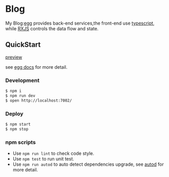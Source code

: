 # Blog

My Blog:[egg](https://eggjs.org) provides back-end services,the front-end use [typescript](http://www.typescriptlang.org), while [RXJS](http://reactivex.io/rxjs/) controls the data flow and state.

## QuickStart

[preview](http://gatinul.org:7002)

<!-- add docs here for user -->

see [egg docs][egg] for more detail.

### Development

```bash
$ npm i
$ npm run dev
$ open http://localhost:7002/
```

### Deploy

```bash
$ npm start
$ npm stop
```

### npm scripts

- Use `npm run lint` to check code style.
- Use `npm test` to run unit test.
- Use `npm run autod` to auto detect dependencies upgrade, see [autod](https://www.npmjs.com/package/autod) for more detail.


[egg]: https://eggjs.org